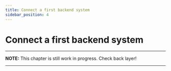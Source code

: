 ```yaml
---
title: Connect a first backend system
sidebar_position: 4
---
```


# Connect a first backend system

---
**NOTE:**
This chapter is still work in progress. Check back layer!

---